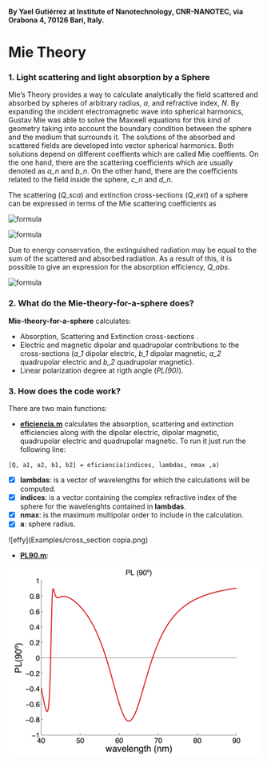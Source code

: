**By Yael Gutiérrez at Institute of Nanotechnology, CNR-NANOTEC, via Orabona 4, 70126 Bari, Italy.**

# Mie Theory 

### 1. Light scattering and light absorption by a Sphere
Mie’s Theory provides a way to calculate analytically the field scattered and absorbed by spheres of arbitrary radius, *a*, and refractive index, *N*. By expanding the incident electromagnetic wave into spherical harmonics, Gustav Mie was able to solve the Maxwell equations for this kind of geometry taking into account the boundary condition between the sphere and the medium that surrounds it.
The solutions of the absorbed and scattered fields are developed into vector spherical harmonics. Both solutions depend on different coeffients which are called Mie coeffients. On the one hand, there are the scattering coefficients which are usually denoted as *a_n* and *b_n*. On the other hand, there are the coefficients related to the  field inside the sphere, *c_n* and *d_n*. 
 
The scattering (*Q_sca*) and extinction cross-sections (*Q_ext*) of a sphere can be expressed in terms of the Mie scattering coefficients as

![formula](https://render.githubusercontent.com/render/math?math=Q_{ext}=\frac{2}{x^2}\sum_{n=1}^{\infty}(2n%2B1)Re(a_n%2Bb_n))

![formula](https://render.githubusercontent.com/render/math?math=Q_{sca}=\frac{2}{x^2}\sum_{n=1}^{\infty}(2n%2B1)(\mid\a_n\mid^2%2B\mid\b_n\mid^2))

Due to energy conservation, the extinguished radiation may be equal to the sum of the scattered and absorbed radiation. As a result of this, it is possible to give an expression for the absorption efficiency, *Q_abs*.

![formula](https://render.githubusercontent.com/render/math?math=Q_{abs}=Q_{ext}-Q_{sca})
 
### 2. What do the **Mie-theory-for-a-sphere** does?
 
**Mie-theory-for-a-sphere** calculates:
- Absorption, Scattering and Extinction cross-sections .
- Electric and magnetic dipolar and quadrupolar contributions to the cross-sections (*a_1* dipolar electric, *b_1* dipolar magnetic, *a_2* quadrupolar electric and *b_2* quadrupolar magnetic).
- Linear polarization degree at rigth angle (*PL(90)*).

### 3. How does the code work?
There are two main functions:
- [**eficiencia.m**](https://github.com/yael1991/Mie-theory-for-a-sphere/blob/master/eficiencia.m) calculates the absorption, scattering and extinction efficiencies along with the 
dipolar electric, dipolar magnetic, quadrupolar electric and quadrupolar magnetic.
To run it just run the following line:
```
[Q, a1, a2, b1, b2] = eficiencia(indices, lambdas, nmax ,a)
```
- [x] **lambdas**: is a vector of wavelengths for which the calculations will be computed.
- [x] **indices**: is a vector containing the complex refractive index of the sphere for the wavelenghts contained in **lambdas**.
- [x] **nmax**: is the maximum multipolar order to include in the calculation.
- [x] **a**: sphere radius.

 ![effy](Examples/cross_section copia.png)
 
- [**PL90.m**](https://github.com/yael1991/Mie-theory-for-a-sphere/blob/master/PL90.m):  


 ![PL](Examples/PL.png)
